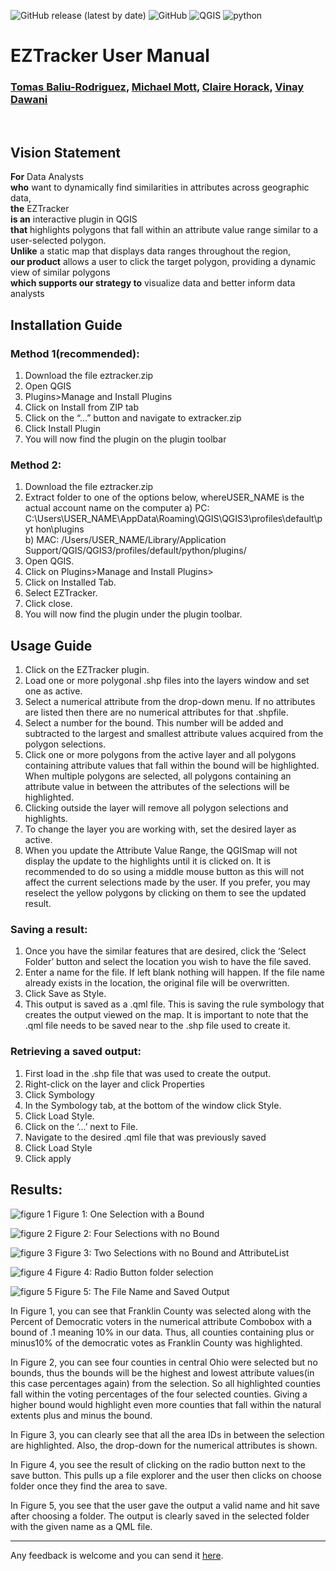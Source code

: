 ![GitHub release (latest by date)](https://img.shields.io/github/v/release/vinaydawani/EZTracker?style=for-the-badge)
![GitHub](https://img.shields.io/github/license/vinaydawani/EZTracker?color=yellow&style=for-the-badge)
![QGIS](https://img.shields.io/badge/MADE%20FOR-QGIS%203-success?style=for-the-badge&logo=qgis)
![python](https://img.shields.io/badge/Made%20With-Python%203.8-blue.svg?style=for-the-badge&logo=Python)

# EZTracker User Manual

### [Tomas Baliu-Rodriguez](https://www.linkedin.com/in/tomas-baliu-rodriguez-369a1315b/), [Michael Mott](https://www.linkedin.com/in/michael-mott-681269175/), [Claire Horack](https://www.linkedin.com/in/claire-horack-babb8294/), [Vinay Dawani](https://www.linkedin.com/in/vinaydawani/)
<br>

## Vision Statement

**For** Data Analysts<br>
**who** want to dynamically find similarities in attributes across geographic data,<br>
**the** EZTracker<br>
**is an** interactive plugin in QGIS<br>
**that** highlights polygons that fall within an attribute value range similar to a user-selected polygon.<br>
**Unlike** a static map that displays data ranges throughout the region,<br>
**our product** allows a user to click the target polygon, providing a dynamic view of similar polygons<br>
**which supports our strategy to** visualize data and better inform data analysts<br>

## Installation Guide

### Method 1(recommended):

1) Download the file eztracker.zip
2) Open QGIS
3) Plugins>Manage and Install Plugins
4) Click on Install from ZIP tab
5) Click on the “...” button and navigate to extracker.zip
6) Click Install Plugin
7) You will now find the plugin on the plugin toolbar

### Method 2:

1) Download the file eztracker.zip
2) Extract folder to one of the options below, whereUSER_NAME is the actual account
name on the computer
a) PC:
C:\Users\USER_NAME\AppData\Roaming\QGIS\QGIS3\profiles\default\pyt
hon\plugins\
b) MAC: /Users/USER_NAME/Library/Application
Support/QGIS/QGIS3/profiles/default/python/plugins/
3) Open QGIS.
4) Click on Plugins>Manage and Install Plugins>
5) Click on Installed Tab.
6) Select EZTracker.
7) Click close.
8) You will now find the plugin under the plugin toolbar.

## Usage Guide

1) Click on the EZTracker plugin.
2) Load one or more polygonal .shp files into the layers window and set one as active.
3) Select a numerical attribute from the drop-down menu. If no attributes are listed
then there are no numerical attributes for that .shpfile.
4) Select a number for the bound. This number will be added and subtracted to the
largest and smallest attribute values acquired from the polygon selections.
5) Click one or more polygons from the active layer and all polygons containing
attribute values that fall within the bound will be highlighted. When multiple
polygons are selected, all polygons containing an attribute value in between the
attributes of the selections will be highlighted.
6) Clicking outside the layer will remove all polygon selections and highlights.
7) To change the layer you are working with, set the desired layer as active.
8) When you update the Attribute Value Range, the QGISmap will not display the
update to the highlights until it is clicked on. It is recommended to do so using a
middle mouse button as this will not affect the current selections made by the user.
If you prefer, you may reselect the yellow polygons by clicking on them to see the
updated result.

### Saving a result:

1) Once you have the similar features that are desired, click the ‘Select Folder’ button
and select the location you wish to have the file saved.
2) Enter a name for the file. If left blank nothing will happen. If the file name already
exists in the location, the original file will be overwritten.
3) Click Save as Style.
4) This output is saved as a .qml file. This is saving the rule symbology that creates the
output viewed on the map. It is important to note that the .qml file needs to be saved
near to the .shp file used to create it.

### Retrieving a saved output:

1) First load in the .shp file that was used to create the output.
2) Right-click on the layer and click Properties
3) Click Symbology
4) In the Symbology tab, at the bottom of the window click Style.
5) Click Load Style.
6) Click on the ‘...’ next to File.
7) Navigate to the desired .qml file that was previously saved
8) Click Load Style
9) Click apply

## Results:

![figure 1](assets/fig%201.png)
Figure 1: One Selection with a Bound 

![figure 2](assets/fig%202.png)
Figure 2: Four Selections with no Bound 

![figure 3](assets/fig%203.png)
Figure 3: Two Selections with no Bound and AttributeList 

![figure 4](assets/fig%204.png)
Figure 4: Radio Button folder selection

![figure 5](assets/fig%205.png)
Figure 5: The File Name and Saved Output 

In Figure 1, you can see that Franklin County was selected along with the Percent of
Democratic voters in the numerical attribute Combobox with a bound of .1 meaning 10% in
our data. Thus, all counties containing plus or minus10% of the democratic votes as
Franklin County was highlighted.

In Figure 2, you can see four counties in central Ohio were selected but no bounds, thus the
bounds will be the highest and lowest attribute values(in this case percentages again) from
the selection. So all highlighted counties fall within the voting percentages of the four
selected counties. Giving a higher bound would highlight even more counties that fall
within the natural extents plus and minus the bound.

In Figure 3, you can clearly see that all the area IDs in between the selection are highlighted.
Also, the drop-down for the numerical attributes is shown.

In Figure 4, you see the result of clicking on the radio button next to the save button. This
pulls up a file explorer and the user then clicks on choose folder once they find the area to
save.

In Figure 5, you see that the user gave the output a valid name and hit save after choosing a
folder. The output is clearly saved in the selected folder with the given name as a QML file.
___
Any feedback is welcome and you can send it [here](https://vinaydawani.dev/contact).